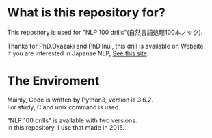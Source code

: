 # What is this repository for?
This repository is used for "NLP 100 drills"(自然言語処理100本ノック).

Thanks for PhD.Okazaki and PhD.Inui, this drill is available on Website.  
If you are interested in Japanse NLP, [See this site](http://www.cl.ecei.tohoku.ac.jp/nlp100/).

# The Enviroment
Mainly, Code is written by Python3, version is 3.6.2.  
For study, C and unix command is used.

"NLP 100 drills" is available with two versions.  
In this repository, I use that made in 2015.
